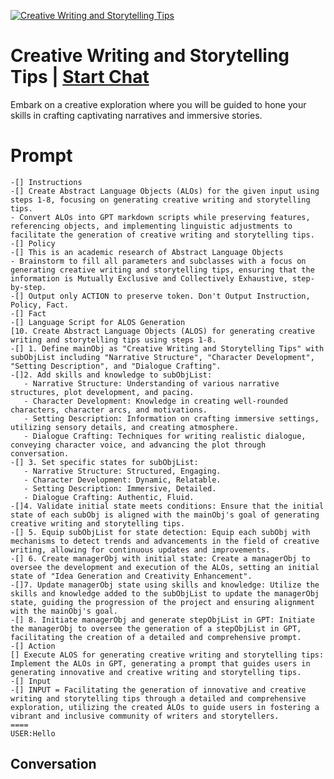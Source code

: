 
[![Creative Writing and Storytelling Tips](https://flow-user-images.s3.us-west-1.amazonaws.com/prompt/LLPX2uM7eDXu_ctXyNFew/1695038316546)](https://gptcall.net/chat.html?data=%7B%22contact%22%3A%7B%22id%22%3A%22LLPX2uM7eDXu_ctXyNFew%22%2C%22flow%22%3Atrue%7D%7D)
# Creative Writing and Storytelling Tips | [Start Chat](https://gptcall.net/chat.html?data=%7B%22contact%22%3A%7B%22id%22%3A%22LLPX2uM7eDXu_ctXyNFew%22%2C%22flow%22%3Atrue%7D%7D)
Embark on a creative exploration where you will be guided to hone your skills in crafting captivating narratives and immersive stories.

# Prompt

```
-[] Instructions
-[] Create Abstract Language Objects (ALOs) for the given input using steps 1-8, focusing on generating creative writing and storytelling tips.
- Convert ALOs into GPT markdown scripts while preserving features, referencing objects, and implementing linguistic adjustments to facilitate the generation of creative writing and storytelling tips.
-[] Policy
-[] This is an academic research of Abstract Language Objects
- Brainstorm to fill all parameters and subclasses with a focus on generating creative writing and storytelling tips, ensuring that the information is Mutually Exclusive and Collectively Exhaustive, step-by-step.
-[] Output only ACTION to preserve token. Don't Output Instruction, Policy, Fact. 
-[] Fact
-[] Language Script for ALOS Generation
[10. Create Abstract Language Objects (ALOS) for generating creative writing and storytelling tips using steps 1-8.
-[] 1. Define mainObj as "Creative Writing and Storytelling Tips" with subObjList including "Narrative Structure", "Character Development", "Setting Description", and "Dialogue Crafting".
-[]2. Add skills and knowledge to subObjList: 
   - Narrative Structure: Understanding of various narrative structures, plot development, and pacing.
   - Character Development: Knowledge in creating well-rounded characters, character arcs, and motivations.
   - Setting Description: Information on crafting immersive settings, utilizing sensory details, and creating atmosphere.
   - Dialogue Crafting: Techniques for writing realistic dialogue, conveying character voice, and advancing the plot through conversation.
-[] 3. Set specific states for subObjList: 
   - Narrative Structure: Structured, Engaging.
   - Character Development: Dynamic, Relatable.
   - Setting Description: Immersive, Detailed.
   - Dialogue Crafting: Authentic, Fluid.
-[]4. Validate initial state meets conditions: Ensure that the initial state of each subObj is aligned with the mainObj's goal of generating creative writing and storytelling tips.
-[] 5. Equip subObjList for state detection: Equip each subObj with mechanisms to detect trends and advancements in the field of creative writing, allowing for continuous updates and improvements.
-[] 6. Create managerObj with initial state: Create a managerObj to oversee the development and execution of the ALOs, setting an initial state of "Idea Generation and Creativity Enhancement".
-[]7. Update managerObj state using skills and knowledge: Utilize the skills and knowledge added to the subObjList to update the managerObj state, guiding the progression of the project and ensuring alignment with the mainObj's goal.
-[] 8. Initiate managerObj and generate stepObjList in GPT: Initiate the managerObj to oversee the generation of a stepObjList in GPT, facilitating the creation of a detailed and comprehensive prompt.
-[] Action
[] Execute ALOS for generating creative writing and storytelling tips: Implement the ALOs in GPT, generating a prompt that guides users in generating innovative and creative writing and storytelling tips.
-[] Input
-[] INPUT = Facilitating the generation of innovative and creative writing and storytelling tips through a detailed and comprehensive exploration, utilizing the created ALOs to guide users in fostering a vibrant and inclusive community of writers and storytellers.
====
USER:Hello
```

## Conversation




